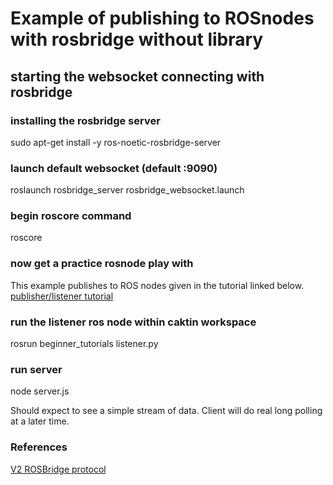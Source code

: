# Example of publishing to ROSnodes with rosbridge without library


## starting the websocket connecting with rosbridge

### installing the rosbridge server

sudo apt-get install -y ros-noetic-rosbridge-server

### launch default websocket (default :9090)

roslaunch rosbridge_server rosbridge_websocket.launch

### begin roscore command

roscore

### now get a practice rosnode play with

This example publishes to ROS nodes given in the tutorial linked below.
[publisher/listener tutorial](http://wiki.ros.org/ROS/Tutorials/WritingPublisherSubscriber%28python%29)

### run the listener ros node within caktin workspace

rosrun beginner_tutorials listener.py

### run server

node server.js

Should expect to see a simple stream of data. Client will do real long polling at a later time.

### References

[V2 ROSBridge protocol](http://wiki.ros.org/ROS/Tutorials/WritingPublisherSubscriber%28python%29)


